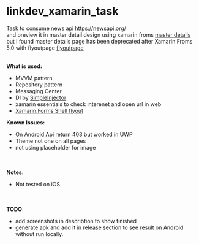 # linkdev_xamarin_task
Task to consume news api https://newsapi.org/ </br>
and preview it in master detail design using xamarin froms 
<a href="https://docs.microsoft.com/en-us/dotnet/api/xamarin.forms.masterdetailpage?view=xamarin-forms">master details</a>
</br>but i found master details page has been deprecated after Xamarin Froms 5.0 with flyoutpage
<a href="https://docs.microsoft.com/en-us/xamarin/xamarin-forms/app-fundamentals/navigation/flyoutpage">flyoutpage</a> </br> </br>

<b>What is used:</b></br>
- MVVM pattern
- Repository pattern
- Messaging Center
- DI by <a href="https://docs.simpleinjector.org/en/latest/">SimpleInjector</a>
- xamarin essentials to check interenet and open url in web
- <a href="https://docs.microsoft.com/en-us/xamarin/xamarin-forms/app-fundamentals/navigation/flyoutpage">Xamarin.Forms Shell flyout</a>

<b>Known Issues:</b></br>
- On Android Api return 403 but worked in UWP </br>
- Theme not one on all pages </br>
- not using placeholder for image

</br></br>
<b>Notes:</b></br>
- Not tested on iOS <br/>

</br></br>
<b>TODO:</b></br>
- add screenshots in describtion to show finished
- generate apk and add it in release section to see result on Android without run locally.





